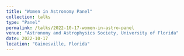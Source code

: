 ```yaml
---
title: "Women in Astronomy Panel"
collection: talks
type: "Panel"
permalink: /talks/2022-10-17-women-in-astro-panel
venue: "Astronomy and Astrophysics Society, University of Florida"
date: 2022-10-17
location: "Gainesville, Florida"
---
```

